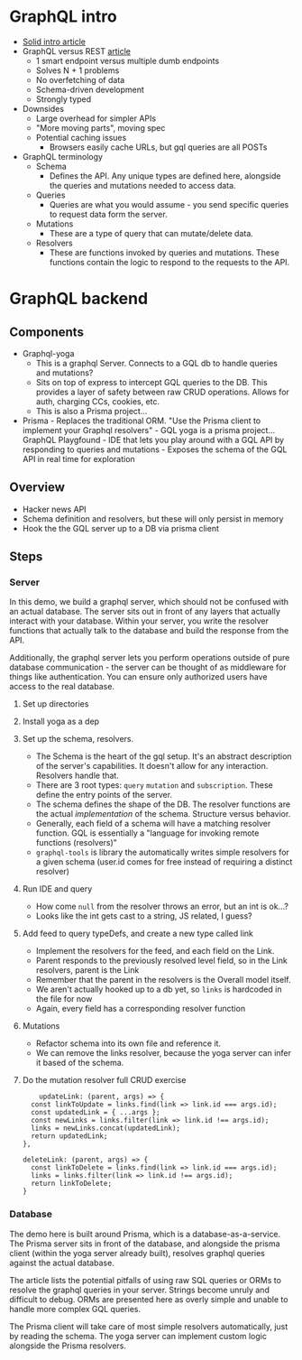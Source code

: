 # GraphQL intro
- [Solid intro article](https://medium.freecodecamp.org/so-whats-this-graphql-thing-i-keep-hearing-about-baf4d36c20cf)
- GraphQL versus REST
  [article](https://www.howtographql.com/basics/1-graphql-is-the-better-rest/)
  - 1 smart endpoint versus multiple dumb endpoints
  - Solves N + 1 problems
  - No overfetching of data
  - Schema-driven development
  - Strongly typed
- Downsides
  - Large overhead for simpler APIs
  - "More moving parts", moving spec
  - Potential caching issues
    - Browsers easily cache URLs, but gql queries are all POSTs
- GraphQL terminology
  - Schema
    - Defines the API. Any unique types are defined here, alongside the queries and mutations needed to access data.
  - Queries
    - Queries are what you would assume - you send specific queries to request data form the server.
  - Mutations
    - These are a type of query that can mutate/delete data.
  - Resolvers
    - These are functions invoked by queries and mutations. These functions contain the logic to respond to the requests to the API.


# GraphQL backend

## Components

- Graphql-yoga
  - This is a graphql Server. Connects to a GQL db to handle queries and mutations?
  - Sits on top of express to intercept GQL queries to the DB. This provides a layer of safety between raw CRUD operations. Allows for auth, charging CCs, cookies, etc.
  - This is also a Prisma project...
- Prisma - Replaces the traditional ORM. "Use the Prisma client to implement your Graphql resolvers" - GQL yoga is a prisma project...
  GraphQL Playgfound - IDE that lets you play around with a GQL API by responding to queries and mutations - Exposes the schema of the GQL API in real time for exploration

## Overview

- Hacker news API
- Schema definition and resolvers, but these will only persist in memory
- Hook the the GQL server up to a DB via prisma client

## Steps

### Server

In this demo, we build a graphql server, which should not be confused with an actual database. The server sits out in front of any layers that actually interact with your database. Within your server, you write the resolver functions that actually talk to the database and build the response from the API.

Additionally, the graphql server lets you perform operations outside of pure database communication - the server can be thought of as middleware for things like authentication. You can ensure only authorized users have access to the real database.

1. Set up directories
2. Install yoga as a dep
3. Set up the schema, resolvers.
   - The Schema is the heart of the gql setup. It's an abstract description of the server's capabilities. It doesn't allow for any interaction. Resolvers handle that.
   - There are 3 root types: `query` `mutation` and `subscription`. These define the entry points of the server.
   - The schema defines the shape of the DB. The resolver functions are the actual _implementation_ of the schema. Structure versus behavior.
   - Generally, each field of a schema will have a matching resolver function. GQL is essentially a "language for invoking remote functions (resolvers)"
   - `graphql-tools` is library the automatically writes simple resolvers for a given schema (user.id comes for free instead of requiring a distinct resolver)
4. Run IDE and query
   - How come `null` from the resolver throws an error, but an int is ok...?
   - Looks like the int gets cast to a string, JS related, I guess?
5. Add feed to query typeDefs, and create a new type called link
   - Implement the resolvers for the feed, and each field on the Link.
   - Parent responds to the previously resolved level field, so in the Link resolvers, parent is the Link
   - Remember that the parent in the resolvers is the Overall model itself.
   - We aren't actually hooked up to a db yet, so `links` is hardcoded in the file for now
   - Again, every field has a corresponding resolver function
6. Mutations
   - Refactor schema into its own file and reference it.
   - We can remove the links resolver, because the yoga server can infer it based of the schema.
7. Do the mutation resolver full CRUD exercise

   ```
       updateLink: (parent, args) => {
     const linkToUpdate = links.find(link => link.id === args.id);
     const updatedLink = { ...args };
     const newLinks = links.filter(link => link.id !== args.id);
     links = newLinks.concat(updatedLink);
     return updatedLink;
   },

   deleteLink: (parent, args) => {
     const linkToDelete = links.find(link => link.id === args.id);
     links = links.filter(link => link.id !== args.id);
     return linkToDelete;
   }
   ```

### Database

The demo here is built around Prisma, which is a database-as-a-service. The Prisma server sits in front of the database, and alongside the prisma client (within the yoga server already built), resolves graphql queries against the actual database.

The article lists the potential pitfalls of using raw SQL queries or ORMs to resolve the graphql queries in your server. Strings become unruly and difficult to debug. ORMs are presented here as overly simple and unable to handle more complex GQL queries.

The Prisma client will take care of most simple resolvers automatically, just by reading the schema. The yoga server can implement custom logic alongside the Prisma resolvers.

